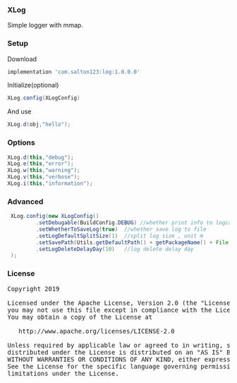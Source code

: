 ### XLog
Simple logger with mmap.

### Setup

Download
```groovy
implementation 'com.salton123:log:1.0.0.0'
```

Initialize(optional)
```java
XLog.config(XLogConfig)
```
And use
```java
XLog.d(obj,"hello");
```

### Options
```java
XLog.d(this,"debug");
XLog.e(this,"error");
XLog.w(this,"warning");
XLog.v(this,"verbose");
XLog.i(this,"information");
```

### Advanced
```java
 XLog.config(new XLogConfig()
         .setDebugable(BuildConfig.DEBUG) //whether print info to logcat
         .setWhetherToSaveLog(true)  //whether save log to file
         .setLogDefaultSplitSize(1)  //split log size , unit m
         .setSavePath(Utils.getDefaultPath() + getPackageName() + File.separator) //log save path
         .setLogDeleteDelayDay(10)   //log delete delay day
 );
```
### License
<pre>
Copyright 2019

Licensed under the Apache License, Version 2.0 (the "License");
you may not use this file except in compliance with the License.
You may obtain a copy of the License at

   http://www.apache.org/licenses/LICENSE-2.0

Unless required by applicable law or agreed to in writing, software
distributed under the License is distributed on an "AS IS" BASIS,
WITHOUT WARRANTIES OR CONDITIONS OF ANY KIND, either express or implied.
See the License for the specific language governing permissions and
limitations under the License.
</pre>
